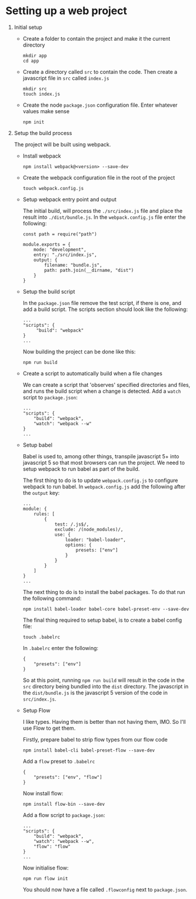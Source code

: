 # Setting up a web project
 
1. Initial setup
 
    * Create a folder to contain the project and make it the current directory


          mkdir app
          cd app

    * Create a directory called `src` to contain the code. Then create a javascript file in `src` called `index.js`
 
          mkdir src
          touch index.js
 
    * Create the node `package.json` configuration file. Enter whatever values make sense
 
          npm init
   
2. Setup the build process
 
   The project will be built using webpack.
 
    * Install webpack
        
          npm install webpack@<version> --save-dev
 
    * Create the webpack configuration file in the root of the project
 
          touch webpack.config.js
 
    * Setup webpack entry point and output
   
        The initial build, will process the `./src/index.js` file and place the result into `./dist/bundle.js`. In the `webpack.config.js` file enter the following:

          const path = require("path")

          module.exports = {
              mode: "development",
              entry: "./src/index.js",
              output: {
                  filename: "bundle.js",
                  path: path.join(__dirname, "dist")
              }
          }
   
    * Setup the build script
   
        In the `package.json` file remove the test script, if there is one, and add a build script. The scripts section should look like the following:
   
        ```
        ...
        "scripts": {
             "build": "webpack"
        }
        ...
        ```
        Now building the project can be done like this:
   
        ```
        npm run build
        ```
 
     * Create a script to automatically build when a file changes
   
        We can create a script that 'observes' specified directories and files, and runs the build script when a change is detected. Add a `watch` script to `package.json`:
   
        ```
        ...
        "scripts": {
            "build": "webpack",
            "watch": "webpack --w"
        }
        ...
        ```
   
    * Setup babel
   
        Babel is used to, among other things, transpile javascript 5+ into javascript 5 so that most browsers can run the project. We need to setup webpack to run babel as part of the build.
    
        The first thing to do is to update `webpack.config.js` to configure webpack to run babel. In `webpack.config.js` add the following after the `output` key:
   
        ```
        ...
        module: {
            rules: [
                {
                    test: /.js$/,
                    exclude: /(node_modules)/,
                    use: {
                        loader: "babel-loader",
                        options: {
                            presets: ["env"]
                        }
                    }
                }
            ]
        }
        ...
        ```
   
        The next thing to do is to install the babel packages. To do that run the following command:
   
        ```
        npm install babel-loader babel-core babel-preset-env --save-dev
        ```
 
        The final thing required to setup babel, is to create a babel config file:
   
        ```
        touch .babelrc
        ```
   
        In `.babelrc` enter the following:
   
        ```
        {
            "presets": ["env"]
        }
        ```
   
        So at this point, running `npm run build` will result in the code in the `src` directory being bundled into the `dist` directory. The javascript in the `dist/bundle.js` is the javascript 5 version of the code in `src/index.js`.
   
    * Setup Flow
   
        I like types. Having them is better than not having them, IMO. So I'll use Flow to get them.

        Firstly, prepare babel to strip flow types from our flow code

        ```
        npm install babel-cli babel-preset-flow --save-dev
        ```
    
        Add a `flow` preset to `.babelrc`
   
        ```
        {
            "presets": ["env", "flow"]
        }
        ```
   
        Now install flow:
   
        ```
        npm install flow-bin --save-dev
        ```
        
        Add a flow script to `package.json`:
        
        ```
        ...
        "scripts": {
            "build": "webpack",
            "watch": "webpack --w",
            "flow": "flow"
        }
        ...
        ```
        
        Now initialise flow:
        
        ```
        npm run flow init
        ```
        
        You should now have a file called `.flowconfig` next to `package.json`.
        
